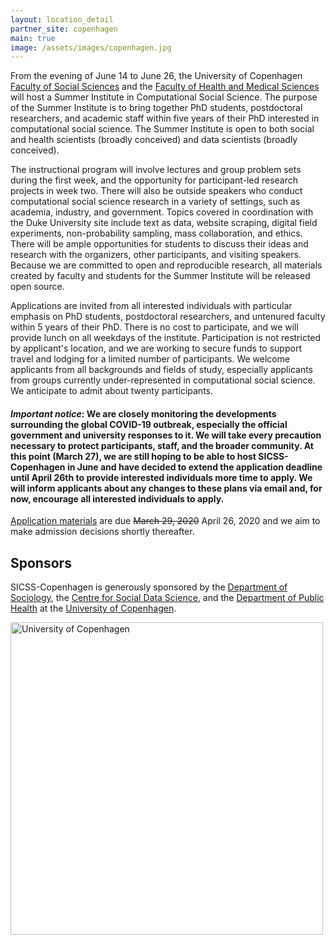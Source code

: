```yaml
---
layout: location_detail
partner_site: copenhagen
main: true
image: /assets/images/copenhagen.jpg
---
```


From the evening of June 14 to June 26, the University of Copenhagen [Faculty of Social Sciences](https://socialsciences.ku.dk/) and the [Faculty of Health and Medical Sciences](https://healthsciences.ku.dk/) will host a Summer Institute in Computational Social Science. The purpose of the Summer Institute is to bring together PhD students, postdoctoral researchers, and academic staff within five years of their PhD interested in computational social science. The Summer Institute is open to both social and health scientists (broadly conceived) and data scientists (broadly conceived). 

The instructional program will involve lectures and group problem sets during the first week, and the opportunity for participant-led research projects in week two. There will also be outside speakers who conduct computational social science research in a variety of settings, such as academia, industry, and government. Topics covered in coordination with the Duke University site include text as data, website scraping, digital field experiments, non-probability sampling, mass collaboration, and ethics. There will be ample opportunities for students to discuss their ideas and research with the organizers, other participants, and visiting speakers. Because we are committed to open and reproducible research, all materials created by faculty and students for the Summer Institute will be released open source. 

Applications are invited from all interested individuals with particular emphasis on PhD students, postdoctoral researchers, and untenured faculty within 5 years of their PhD. There is no cost to participate, and we will provide lunch on all weekdays of the institute. Participation is not restricted by applicant's location, and we are working to secure funds to support travel and lodging for a limited number of participants. We welcome applicants from all backgrounds and fields of study, especially applicants from groups currently under-represented in computational social science. We anticipate to admit about twenty participants.

#### _Important notice_: We are closely monitoring the developments surrounding the global COVID-19 outbreak, especially the official government and university responses to it. We will take every precaution necessary to protect participants, staff, and the broader community. At this point (March 27), we are still hoping to be able to host SICSS-Copenhagen in June and have decided to extend the application deadline until April 26th to provide interested individuals more time to apply. We will inform applicants about any changes to these plans via email and, for now, encourage all interested individuals to apply.

[Application materials](https://compsocialscience.github.io/summer-institute/2020/copenhagen/apply) are due ~~March 29, 2020~~ April 26, 2020 and we aim to make admission decisions shortly thereafter.

## Sponsors

SICSS-Copenhagen is generously sponsored by the [Department of Sociology](https://sociology.ku.dk), the [Centre for Social Data Science](https://sodas.ku.dk/), and the [Department of Public Health](https://publichealth.ku.dk/) at the [University of Copenhagen](https://www.ku.dk/english/).

<img class="img-responsive" alt="University of Copenhagen" src="{{ site.baseurl }}{% link 2020/copenhagen/images/ku-logo.png %}" width = "500">
